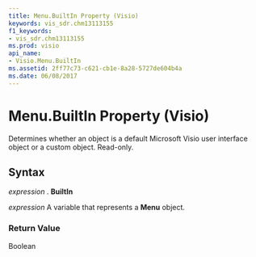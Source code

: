 ```yaml
---
title: Menu.BuiltIn Property (Visio)
keywords: vis_sdr.chm13113155
f1_keywords:
- vis_sdr.chm13113155
ms.prod: visio
api_name:
- Visio.Menu.BuiltIn
ms.assetid: 2ff77c73-c621-cb1e-8a28-5727de604b4a
ms.date: 06/08/2017
---
```



# Menu.BuiltIn Property (Visio)

Determines whether an object is a default Microsoft Visio user interface object or a custom object. Read-only.


## Syntax

 _expression_ . **BuiltIn**

 _expression_ A variable that represents a **Menu** object.


### Return Value

Boolean


